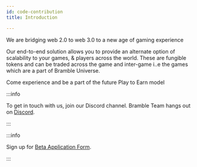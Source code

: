 ```yaml
---
id: code-contribution
title: Introduction

---
```


We are bridging web 2.0 to web 3.0  to a new age of gaming experience

Our end-to-end solution allows you to provide an alternate option of scalability to your games, & players across the world.
These are fungible tokens and can be traded across the game and inter-game i..e the games which are a part of Bramble Universe.

Come experience and be a part of the future Play to Earn model 

:::info

To get in touch with us, join our Discord channel. Bramble Team hangs out on [Discord](https://discord.com/invite/zrxGhrwNs7).

:::

:::info

Sign up for [Beta Application Form](https://docs.google.com/forms/d/e/1FAIpQLSfQb7ErrFJBue_V2yyCTu9gi3MxnaXSRszGrUBO1D15qCREQw/viewform).

:::



